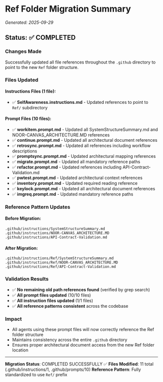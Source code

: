 # Ref Folder Migration Summary
*Generated: 2025-09-29*

## Status: ✅ COMPLETED

### Changes Made
Successfully updated all file references throughout the `.github` directory to point to the new `Ref` folder structure.

### Files Updated

#### Instructions Files (1 file):
- ✅ **SelfAwareness.instructions.md** - Updated references to point to `Ref/` subdirectory

#### Prompt Files (10 files):
- ✅ **workitem.prompt.md** - Updated all SystemStructureSummary.md and NOOR-CANVAS_ARCHITECTURE.MD references
- ✅ **continue.prompt.md** - Updated all architectural document references  
- ✅ **retrosync.prompt.md** - Updated all references including workflow descriptions
- ✅ **promptsync.prompt.md** - Updated architectural mapping references
- ✅ **migrate.prompt.md** - Updated all mandatory reference paths
- ✅ **refactor.prompt.md** - Updated references including API-Contract-Validation.md
- ✅ **pwtest.prompt.md** - Updated architectural context references
- ✅ **inventory.prompt.md** - Updated required reading reference
- ✅ **keylock.prompt.md** - Updated all architectural document references
- ✅ **imgreq.prompt.md** - Updated mandatory reference paths

### Reference Pattern Updates

#### Before Migration:
```
.github/instructions/SystemStructureSummary.md
.github/instructions/NOOR-CANVAS_ARCHITECTURE.MD  
.github/instructions/API-Contract-Validation.md
```

#### After Migration:
```
.github/instructions/Ref/SystemStructureSummary.md
.github/instructions/Ref/NOOR-CANVAS_ARCHITECTURE.MD
.github/instructions/Ref/API-Contract-Validation.md
```

### Validation Results
- ✅ **No remaining old path references found** (verified by grep search)
- ✅ **All prompt files updated** (10/10 files)
- ✅ **All instruction files updated** (1/1 files) 
- ✅ **All reference patterns consistent** across the codebase

### Impact
- All agents using these prompt files will now correctly reference the Ref folder structure
- Maintains consistency across the entire `.github` directory
- Ensures proper architectural document access from the new Ref folder location

---
**Migration Status**: COMPLETED SUCCESSFULLY ✅
**Files Modified**: 11 total (.github/instructions/1, .github/prompts/10)
**Reference Pattern**: Fully standardized to use `Ref/` prefix